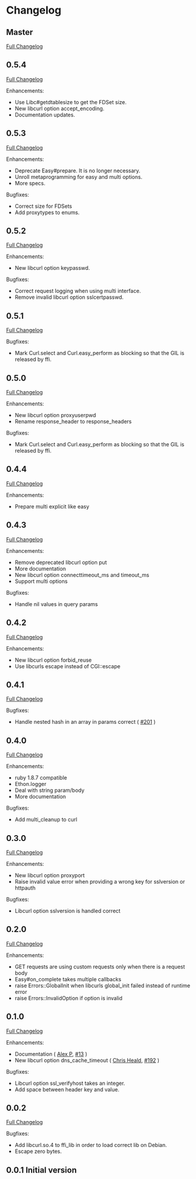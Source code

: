 # Changelog

## Master

[Full Changelog](http://github.com/typhoeus/ethon/compare/v0.5.4...master)

## 0.5.4

[Full Changelog](http://github.com/typhoeus/ethon/compare/v0.5.3...v0.5.4)

Enhancements:

* Use Libc#getdtablesize to get the FDSet size.
* New libcurl option accept_encoding.
* Documentation updates.

## 0.5.3

[Full Changelog](http://github.com/typhoeus/ethon/compare/v0.5.2...v0.5.3)

Enhancements:

* Deprecate Easy#prepare. It is no longer necessary.
* Unroll metaprogramming for easy and multi options.
* More specs.

Bugfixes:

* Correct size for FDSets
* Add proxytypes to enums.

## 0.5.2

[Full Changelog](http://github.com/typhoeus/ethon/compare/v0.5.1...v0.5.2)

Enhancements:

* New libcurl option keypasswd.

Bugfixes:

* Correct request logging when using multi interface.
* Remove invalid libcurl option sslcertpasswd.

## 0.5.1

[Full Changelog](http://github.com/typhoeus/ethon/compare/v0.5.0...v0.5.1)

Bugfixes:

* Mark Curl.select and Curl.easy_perform as blocking so that the GIL is
  released by ffi.

## 0.5.0

[Full Changelog](http://github.com/typhoeus/ethon/compare/v0.4.4...v0.5.0)

Enhancements:

* New libcurl option proxyuserpwd
* Rename response_header to response_headers

Bugfixes:

* Mark Curl.select and Curl.easy_perform as blocking so that the GIL is
  released by ffi.

## 0.4.4

[Full Changelog](http://github.com/typhoeus/ethon/compare/v0.4.3...v0.4.4)

Enhancements:

* Prepare multi explicit like easy

## 0.4.3

[Full Changelog](http://github.com/typhoeus/ethon/compare/v0.4.2...v0.4.3)

Enhancements:

* Remove deprecated libcurl option put
* More documentation
* New libcurl option connecttimeout_ms and timeout_ms
* Support multi options

Bugfixes:

* Handle nil values in query params

## 0.4.2

[Full Changelog](http://github.com/typhoeus/ethon/compare/v0.4.1...v0.4.2)

Enhancements:

* New libcurl option forbid_reuse
* Use libcurls escape instead of CGI::escape

## 0.4.1

[Full Changelog](http://github.com/typhoeus/ethon/compare/v0.4.0...v0.4.1)

Bugfixes:

* Handle nested hash in an array in params correct
  ( [\#201](https://github.com/typhoeus/typhoeus/issues/201) )

## 0.4.0

[Full Changelog](http://github.com/typhoeus/ethon/compare/v0.3.0...v0.4.0)

Enhancements:

* ruby 1.8.7 compatible
* Ethon.logger
* Deal with string param/body
* More documentation

Bugfixes:

* Add multi_cleanup to curl

## 0.3.0

[Full Changelog](http://github.com/typhoeus/ethon/compare/v0.2.0...v0.3.0)

Enhancements:

* New libcurl option proxyport
* Raise invalid value error when providing a wrong key for sslversion or httpauth

Bugfixes:

* Libcurl option sslversion is handled correct

## 0.2.0

[Full Changelog](http://github.com/typhoeus/ethon/compare/v0.1.0...v0.2.0)

Enhancements:

* GET requests are using custom requests only when there is a request body
* Easy#on_complete takes multiple callbacks
* raise Errors::GlobalInit when libcurls global_init failed instead of
  runtime error
* raise Errors::InvalidOption if option is invalid

## 0.1.0

[Full Changelog](http://github.com/typhoeus/ethon/compare/v0.0.2...v0.1.0)

Enhancements:

* Documentation
  ( [Alex P](https://github.com/ifesdjeen), [\#13](https://github.com/typhoeus/ethon/issues/13) )
* New libcurl option dns_cache_timeout
  ( [Chris Heald](https://github.com/cheald), [\#192](https://github.com/typhoeus/typhoeus/pull/192) )

Bugfixes:

* Libcurl option ssl_verifyhost takes an integer.
* Add space between header key and value.

## 0.0.2

[Full Changelog](http://github.com/typhoeus/ethon/compare/v0.0.1...v0.0.2)

Bugfixes:

* Add libcurl.so.4 to ffi_lib in order to load correct lib on Debian.
* Escape zero bytes.

## 0.0.1 Initial version
